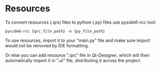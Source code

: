 # Resources

To convert resources (.qrs) files to python (.py) files use *pyside6-rcc* tool:

```
pyside6-rcc {qrc_file_path} -o {py_file_path}
```

To use resources, import it to your "main.py" file and make sure import would not be removed by IDE formatting.

Or else you can add resource ".qrc" file in Qt-Designer, which will then
automatically import it in ".ui" file, distributing it across the project.
